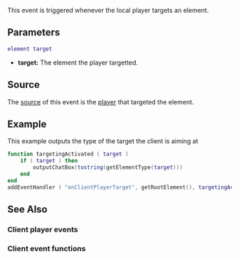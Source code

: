 This event is triggered whenever the local player targets an element.

Parameters
----------

``` lua
element target
```

-   **target:** The element the player targetted.

Source
------

The [source](/docs/event_system#event_source.md "wikilink") of this event is the [player](/docs/player.md "wikilink") that targeted the element.

Example
-------

This example outputs the type of the target the client is aiming at

``` lua
function targetingActivated ( target )
    if ( target ) then
        outputChatBox(tostring(getElementType(target)))
    end
end
addEventHandler ( "onClientPlayerTarget", getRootElement(), targetingActivated )
```

See Also
--------

### Client player events

### Client event functions
